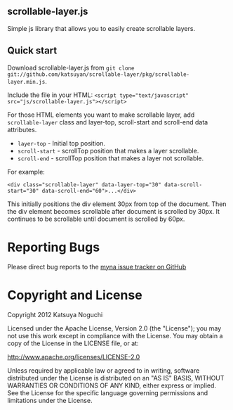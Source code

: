 ## scrollable-layer.js

Simple js library that allows you to easily create scrollable layers.

## Quick start

Download scrollable-layer.js from `git clone git://github.com/katsuyan/scrollable-layer/pkg/scrollable-layer.min.js`.

Include the file in your HTML:
`<script type="text/javascript" src="js/scrollable-layer.js"></script>`

For those HTML elements you want to make scrollable layer, add `scrollable-layer` class and layer-top, scroll-start and scroll-end data attributes.

* `layer-top` - Initial top position.
* `scroll-start` - scrollTop position that makes a layer scrollable.
* `scroll-end` - scrollTop position that makes a layer not scrollable.

For example:

`<div class="scrollable-layer" data-layer-top="30" data-scroll-start="30" data-scroll-end="60">...</div>`

This initially positions the div element 30px from top of the document. Then the div element becomes scrollable after document is scrolled by 30px. It continues to be scrollable until document is scrolled by 60px.

Reporting Bugs
==============

Please direct bug reports to the [myna issue tracker on GitHub](http://github.com/katsuyan/myna/issues)

Copyright and License
====================

Copyright 2012 Katsuya Noguchi

Licensed under the Apache License, Version 2.0 (the "License");
you may not use this work except in compliance with the License.
You may obtain a copy of the License in the LICENSE file, or at:

http://www.apache.org/licenses/LICENSE-2.0

Unless required by applicable law or agreed to in writing, software
distributed under the License is distributed on an "AS IS" BASIS,
WITHOUT WARRANTIES OR CONDITIONS OF ANY KIND, either express or implied.
See the License for the specific language governing permissions and
limitations under the License.
